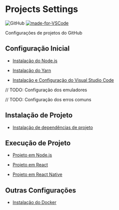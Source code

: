 # Projects Settings

![GitHub](https://img.shields.io/github/license/mashape/apistatus.svg)
[![made-for-VSCode](https://img.shields.io/badge/Made%20for-VSCode-1f425f.svg)](https://code.visualstudio.com/)

Configurações de projetos do GitHub

## Configuração Inicial

- [Instalação do Node.js](nodejs/nodejs.md)

- [Instalação do Yarn](yarn/yarn.md)

- [Instalação e Configuração do Visual Studio Code](visual-studio-code/visual-studio-code.md)

// TODO: Configuração dos emuladores

// TODO: Configuração dos erros comuns

## Instalação de Projeto

- [Instalação de dependências de projeto](nodejs/nodejs.md)

## Execução de Projeto

- [Projeto em Node.js](nodejs/nodejs.md)

- [Projeto em React](nodejs/libs/create-react-app.md)

- [Projeto em React Native](nodejs/libs/react-native.md)

## Outras Configurações

- [Instalação do Docker](docker/docker.md)
